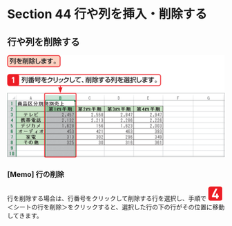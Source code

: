 # Section 44 行や列を挿入・削除する

## 行や列を削除する

![](001.png)

### [Memo] 行の削除

行を削除する場合は、行番号をクリックして削除する行を選択し、手順で ![](icon_4.png) ＜シートの行を削除＞をクリックすると、選択した行の下の行がその位置に移動してきます。
